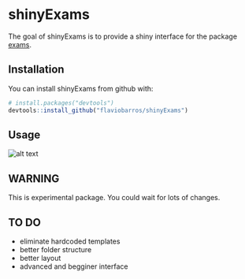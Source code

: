 
<!-- README.md is generated from README.Rmd. Please edit that file -->

# shinyExams

The goal of shinyExams is to provide a shiny interface for the package
[exams](https://cran.r-project.org/web/packages/exams/index.html).

## Installation

You can install shinyExams from github with:

``` r
# install.packages("devtools")
devtools::install_github("flaviobarros/shinyExams")
```

## Usage

![alt
text](https://github.com/flaviobarros/shinyExams/blob/master/man/shinyExams.gif)

## WARNING

This is experimental package. You could wait for lots of changes.

## TO DO

  - eliminate hardcoded templates
  - better folder structure
  - better layout
  - advanced and begginer interface
